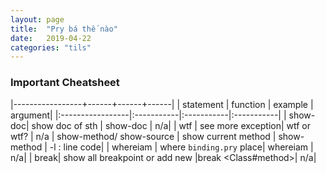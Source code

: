 ```yaml
---
layout: page
title:  "Pry bá thế nào"
date:   2019-04-22
categories: "tils"
---
```


### Important Cheatsheet

|-----------------+------+------+------|
| statement | function  | example | argument|
|:-----------------|:-----------|:-----------|:-----------|
|  show-doc| show doc of sth | show-doc <name> | n/a|
|  wtf | see more exception| wtf or wtf? | n/a
|  show-method/ show-source | show current method | show-method <argument> <method-name> | -l <line number>: line code|
| whereiam  | where `binding.pry` place| whereiam | n/a|
| break| show all breakpoint or add new |break <Class#method>| n/a|
